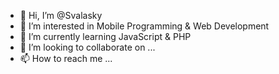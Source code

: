 - 👋 Hi, I’m @Svalasky
- 👀 I’m interested in Mobile Programming & Web Development
- 🌱 I’m currently learning JavaScript & PHP
- 💞️ I’m looking to collaborate on ...
- 📫 How to reach me ...

<!---
Svalasky/Svalasky is a ✨ special ✨ repository because its `README.md` (this file) appears on your GitHub profile.
You can click the Preview link to take a look at your changes.
--->
